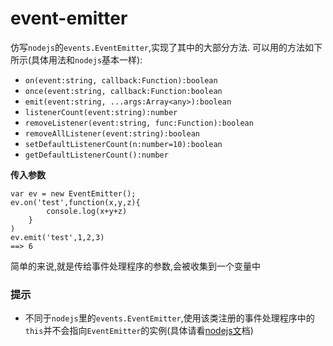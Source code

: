 # event-emitter

仿写`nodejs`的`events.EventEmitter`,实现了其中的大部分方法.
可以用的方法如下所示(具体用法和`nodejs`基本一样):

- `on(event:string, callback:Function):boolean`
- `once(event:string, callback:Function:boolean`
- `emit(event:string, ...args:Array<any>):boolean`
- `listenerCount(event:string):number`
- `removeListener(event:string, func:Function):boolean`
- `removeAllListener(event:string):boolean`
- `setDefaultListenerCount(n:number=10):boolean`
- `getDefaultListenerCount():number`

**传入参数**

```
var ev = new EventEmitter();
ev.on('test',function(x,y,z){
        console.log(x+y+z)
    }
)
ev.emit('test',1,2,3)
==> 6
```
简单的来说,就是传给事件处理程序的参数,会被收集到一个变量中

### 提示
- 不同于`nodejs`里的`events.EventEmitter`,使用该类注册的事件处理程序中的`this`并不会指向`EventEmitter`的实例(具体请看[nodejs文][1]档)


  [1]: https://nodejs.org/dist/latest-v5.x/docs/api/events.html#events_emitter_removelistener_event_listener